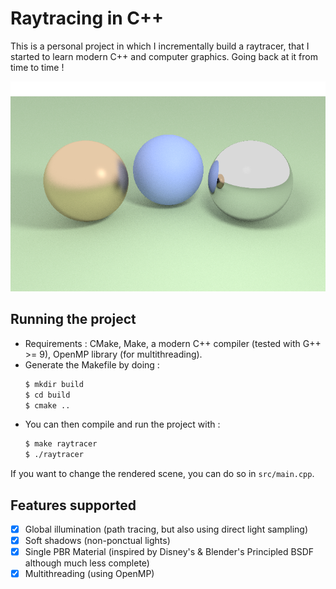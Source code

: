 # Raytracing in C++

This is a personal project in which I incrementally build a raytracer, that I started to learn modern C++ and computer graphics. Going back at it from time to time !

![Example image](./scene.png)

## Running the project

-   Requirements : CMake, Make, a modern C++ compiler (tested with G++ >= 9), OpenMP library (for multithreading).
-   Generate the Makefile by doing :
    ```bash
    $ mkdir build
    $ cd build
    $ cmake ..
    ```
-   You can then compile and run the project with :
    ```bash
    $ make raytracer
    $ ./raytracer
    ```

If you want to change the rendered scene, you can do so in `src/main.cpp`.

## Features supported

-   [x] Global illumination (path tracing, but also using direct light sampling)
-   [x] Soft shadows (non-ponctual lights)
-   [x] Single PBR Material (inspired by Disney's & Blender's Principled BSDF although much less complete)
-   [x] Multithreading (using OpenMP)
